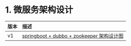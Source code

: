 # 1. 微服务架构设计

| 版本 | 描述 |
| :--- | :--- |
| v1 | [springboot + dubbo + zookeeper 架构设计图](https://github.com/tsing-dong/back-ends/tree/c1275ccf0252694ba2e6306ead44cdd0ea06bab7/MicroService/mic/micspringbootzookeeperdubbo/micspringbootzookeeperdubbo1.md) |

